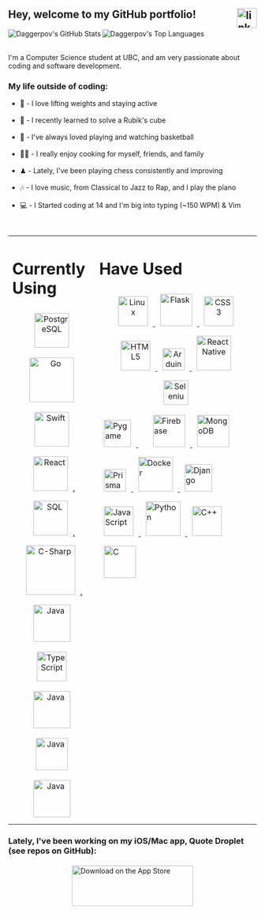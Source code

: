 <!-- target="_blank" doesn't appear to work in this markdown language, and neither do rel="external" or onclick="window.open(this.href,'_blank');return false;"!-->

<h2>Hey, welcome to my GitHub portfolio!
    <a href="https://www.linkedin.com/in/danielagapov" target="_blank">
      <img align="right" src=https://img.shields.io/badge/linkedin-%231E77B5.svg?&style=for-the-badge&logo=linkedin&logoColor=white alt=linkedin style="margin-bottom: 5px;" height="40"/>   </a>
<!--     <a href="https://www.instagram.com/ldh_codeclub/" target="_blank">
      <img align="right" src=https://img.shields.io/badge/LDH_CodeClub-E4405F?style=for-the-badge&logo=instagram&logoColor=white alt=linkedin style="margin-bottom: 5px;" height="40"/> -->
    </a>
</h2>

<!-- <div style="display: flex; justify-content: space-between; padding: 20px;">

<div style="display: flex; flex-direction: column; align-items: flex-end;"> -->

<div align="center">

<img align="left" alt="Daggerpov's GitHub Stats" src="https://github-readme-stats-daggerpovs-projects.vercel.app/api?username=Daggerpov&show_icons=true&hide_rank=true&number_format=long&include_all_commits=true&hide=contribs&theme=tokyonight&layout=compact"/>
<img align="left" alt="Daggerpov's Top Languages" src="https://github-readme-stats-daggerpovs-projects.vercel.app/api/top-langs?username=Daggerpov&card_width=200px&show_icons=true&langs_count=10&hide_progress=true&hide=Objective-C,HTML,css&theme=tokyonight&layout=compact" /> 

</div>

<br clear="all"/>


<div>

</br>

<p>I'm a Computer Science student at UBC, and am very passionate about coding and software development. <br></p>
<h3>My life outside of coding: </h3>

<ul>  
  <li>🏃 - I love lifting weights and staying active</li></br>
  <li>🧩 - I recently learned to solve a Rubik's cube</li></br>
  <li>🏀 - I've always loved playing and watching basketball</li></br>
  <li>👨‍🍳 - I really enjoy cooking for myself, friends, and family</li></br>
  <li>♟  - Lately, I've been playing chess consistently and improving</li></br>
  <li>🎶 - I love music, from Classical to Jazz to Rap, and I play the piano</li></br>
  <li>💻 - I Started coding at 14 and I'm big into typing (~150 WPM) & Vim</li>
</h4>

</div>

<!-- </div> -->

</br>
<table><tr>
  <td bg="D4AF37" valign="top" width="35%">
    
  # Currently Using  
  <div align="center">  
    <a href="https://www.postgresql.org/" target="_blank">
      <img style="margin: 10px" src="https://encrypted-tbn0.gstatic.com/images?q=tbn:ANd9GcSsC9Zl9jYsLYXA9lhxDCiJD0Y_PQakXzpzMA&s" alt="PostgreSQL" height="70" />  </a>
    <a href="https://go.dev/" target="_blank">
      <img style="margin: 10px" src="https://www.pragimtech.com/wp-content/uploads/2020/08/golang.png" alt="Go" height="90" />  </a>
    <a href="https://developer.apple.com/swift/" target="_blank">
      <img style="margin: 10px" src="https://encrypted-tbn0.gstatic.com/images?q=tbn:ANd9GcTX2PnJBG_ax78RPAzZrkIs2rVpTiVhaGO8pw&usqp=CAU" alt="Swift" height="70" />  </a>
    <a href="https://reactjs.org/" target="_blank">
      <img style="margin: 10px" src="https://profilinator.rishav.dev/skills-assets/react-original-wordmark.svg" alt="React" height="70" />.  </a>
    <a href="https://en.wikipedia.org/wiki/Microsoft_SQL_Server" target="_blank">
      <img style="margin: 10px" src="https://banner2.cleanpng.com/20180614/sg/kisspng-microsoft-sql-server-sql-server-management-studio-transactional-analysis-5b2207401c5992.0038138215289567361161.jpg" alt="SQL" height="70" />.  </a>
    <a href="https://en.wikipedia.org/wiki/C_Sharp_(programming_language)" target="_blank">
      <img style="margin: 10px" src="https://upload.wikimedia.org/wikipedia/commons/4/4f/Csharp_Logo.png" alt="C-Sharp" height="100" />.  </a>
    <a href="https://dotnet.microsoft.com/en-us/" target="_blank">
      <img style="margin: 10px" src="https://www.pulumi.com/logos/tech/dotnet.png" alt="Java" height="75" />  </a>
    <a href="https://www.typescriptlang.org/" target="_blank">
       <img style="margin: 10px" src="https://profilinator.rishav.dev/skills-assets/typescript-original.svg" alt="TypeScript" height="60" />  </a>
    <a href="https://www.java.com/en/" target="_blank">
      <img style="margin: 10px" src="https://seeklogo.com/images/J/java-logo-7F8B35BAB3-seeklogo.com.png" alt="Java" height="75" />  </a>
    <a href="https://spring.io/projects/spring-boot" target="_blank">
      <img style="margin: 10px" src="https://media2.dev.to/dynamic/image/width=1000,height=420,fit=cover,gravity=auto,format=auto/https%3A%2F%2Fdev-to-uploads.s3.amazonaws.com%2Fuploads%2Farticles%2F0byivlv33yryv67sz4g5.png" alt="Java" height="65" />  </a>
    <a href="https://www.mysql.com/" target="_blank">
      <img style="margin: 10px" src="https://banner2.cleanpng.com/20180614/bgj/aa7ffc9id.webp" alt="Java" height="75" />  </a>
    
    
  </div>

  </td><td valign="top" width="65%">

  # Have Used  
  <div align="center">  
    <a href="https://en.wikipedia.org/wiki/Linux" target="_blank">
      <img style="margin: 10px" src="https://profilinator.rishav.dev/skills-assets/linux-original.svg" alt="Linux" height="60" />  </a>
    <a href="https://flask.palletsprojects.com/en/2.0.x/" target="_blank">
      <img style="margin: 10px" src="https://www.kindpng.com/picc/m/188-1882416_flask-python-logo-hd-png-download.png" alt="Flask" height="65" />  </a> 
    <a href="https://en.wikipedia.org/wiki/CSS" target="_blank">
      <img style="margin: 10px" src="https://profilinator.rishav.dev/skills-assets/css3-original-wordmark.svg" alt="CSS3" height="60" />  </a>
    <a href="https://en.wikipedia.org/wiki/HTML5" target="_blank">
      <img style="margin: 10px" src="https://profilinator.rishav.dev/skills-assets/html5-original-wordmark.svg" alt="HTML5" height="60" />  </a>
    <a href="https://www.arduino.cc/" target="_blank">
      <img style="margin: 10px" src="https://profilinator.rishav.dev/skills-assets/arduino.png" alt="Arduino" height="45" />  </a>
    <a href="https://reactnative.dev/" target="_blank">
      <img style="margin: 10px" src="https://raw.githubusercontent.com/kristerkari/react-native-svg-transformer/HEAD/images/react-native-logo.png" alt="React Native" height="70" />  </a>
    <a href="https://www.selenium.dev/" target="_blank">
      <img style="margin: 10px" src="https://www.devopsschool.com/blog/wp-content/uploads/2022/03/banner-selenium.png" alt="Selenium" height="50" />  </a>
  </div>
    <a href="https://github.com/pygame/pygame" target="_blank">
      <img style="margin: 10px" src="https://upload.wikimedia.org/wikipedia/commons/thumb/b/be/Pygame_logo.svg/512px-Pygame_logo.svg.png" alt="Pygame" height="55" />  </a>
    <a href="https://graphql.org/" target="_blank"
      <img style="margin: 10px" src="https://miro.medium.com/max/901/1*GkrYGz_r9W6AVgEloQpJFQ.png" alt="GraphQL" height="70" />  </a>
    <a href="https://firebase.google.com/" target="_blank">
      <img style="margin: 10px" src="https://firebase.google.com/downloads/brand-guidelines/PNG/logo-logomark.png" alt="Firebase" height="65" />  </a>
    <a href="https://www.mongodb.com/" target="_blank">
      <img style="margin: 10px" src="https://upload.wikimedia.org/wikipedia/commons/thumb/9/93/MongoDB_Logo.svg/2560px-MongoDB_Logo.svg.png" alt="MongoDB" height="65" />  </a>
    <a href="https://www.prisma.io/" target="_blank">
      <img style="margin: 10px" src="https://cdn.cookielaw.org/logos/028e799e-5bb4-4f89-9ce8-1718d42d344c/22c2e2c0-3df0-4958-8672-1194370ee230/542a9b3e-88eb-4f84-95fd-b19e01352169/Logo-Prisma.png" alt="Prisma" height="45" />  </a>
    <a href="https://www.docker.com/?utm_source=google&utm_medium=cpc&utm_campaign=dockerhomepage&utm_content=namer&utm_term=dockerhomepage&utm_budget=growth&gclid=Cj0KCQjw4eaJBhDMARIsANhrQADDCjR1Vha919pu7dDck1bMv_7L4N1a2LPmlQ3yM3P8kW3Zxwp0SN8aAvH-EALw_wcB" target="_blank">
      <img style="margin: 10px" src="https://profilinator.rishav.dev/skills-assets/docker-original-wordmark.svg" alt="Docker" height="70" />  </a>
    <a href="https://www.djangoproject.com/" target="_blank">
      <img style="margin: 10px" src="https://www.djangoproject.com/m/img/logos/django-logo-positive.png" alt="Django" height="55" />  </a>
    <a href="https://en.wikipedia.org/wiki/JavaScript" target="_blank">
      <img style="margin: 10px" src="https://profilinator.rishav.dev/skills-assets/javascript-original.svg" alt="JavaScript" height="60" />  </a>
    <a href="https://www.python.org/" target="_blank">
      <img style="margin: 10px" src="https://profilinator.rishav.dev/skills-assets/python-original.svg" alt="Python" height="70" />  </a>
    <a href="https://en.wikipedia.org/wiki/C%2B%2B" target="_blank">
      <img style="margin: 10px" src="https://profilinator.rishav.dev/skills-assets/cplusplus-original.svg" alt="C++" height="60" />  </a>
    <a href="https://en.wikipedia.org/wiki/C_(programming_language)" target="_blank">
      <img style="margin: 10px" src="https://upload.wikimedia.org/wikipedia/commons/1/19/C_Logo.png" alt="C" height="65" />  </a>

  </td>

  <!--
  <td valign="top" width="26%">

  
  # Learning Interest  
  <div align="center">
    <a href="https://www.tensorflow.org/" target="_blank">
      <img style="margin: 10px" src="https://profilinator.rishav.dev/skills-assets/tensorflow-icon.svg" alt="TensorFlow" height="65" />  </a>
    <a href="https://www.rust-lang.org/" target="_blank">
      <img style="margin: 10px" src="https://www.vectorlogo.zone/logos/rust-lang/rust-lang-ar21.png" alt="Rust" height="70" />  </a>
    <a href="https://tauri.app/" target="_blank">
      <img style="margin: 10px" src="https://user-images.githubusercontent.com/53918934/175796535-e2cf14c9-fe1b-49ed-950c-2aeddf1817a6.png" alt="Tauri" height="65" />  </a>

      
  </div>
  -->

</td></tr></table>   


<h3>Lately, I've been working on my iOS/Mac app, Quote Droplet (see repos on GitHub):</h3>

<div style="display: flex; justify-content: center; align-items: center; width: 100%; margin-top: 20px;">
    <a href="https://apps.apple.com/us/app/quote-droplet-daily-quotes/id6455084603?itscg=30200&itsct=apps_box_badge&mttnsubad=6455084603" style="display: inline-block;">
        <img src="https://toolbox.marketingtools.apple.com/api/v2/badges/download-on-the-app-store/black/en-us?releaseDate=1691884800" alt="Download on the App Store" style="width: 246px; height: 82px; vertical-align: middle; object-fit: contain;" />
    </a>
</div>


<!-- <a href="https://apps.apple.com/us/app/quote-droplet/id6455084603?itscg=30200&amp;itsct=apps_box_appicon" style="width: 170px; height: 170px; border-radius: 22%; overflow: hidden; display: inline-block; vertical-align: middle;"><img src="https://is1-ssl.mzstatic.com/image/thumb/Purple116/v4/0a/e3/89/0ae38949-3c0a-0351-879f-bf19a077c912/AppIcon-1x_U007epad-0-85-220-0.jpeg/540x540bb.jpg" alt="Quote Droplet" style="width: 170px; height: 170px; border-radius: 22%; overflow: hidden; display: inline-block; vertical-align: middle;"></a> -->

<!--<div style="display: flex; justify-content: center; align-items: center; width: 100%; margin-top: 20px;">
  <a href="https://apps.apple.com/us/app/quote-droplet/id6455084603?itsct=apps_box_badge&amp;itscg=30200" style="display: inline-block;">
    <img src="https://tools.applemediaservices.com/api/badges/download-on-the-app-store/black/en-us?size=250x83&amp;releaseDate=1691884800" alt="Download on the App Store" style="border-radius: 13px; width: 250px; height: 83px; display: block;">
  </a>
</div>-->


    


